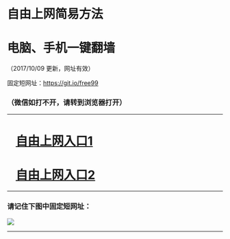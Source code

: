 ﻿# 自由上网简易方法

# 电脑、手机一键翻墙

（2017/10/09 更新，网址有效）

固定短网址：https://git.io/free99

### （微信如打不开，请转到浏览器打开）


***





# &nbsp;&nbsp; <a href="http://ft620132231.fwq-tz-1001.info/fwqtz01.html?t=100900119382 " target="_blank">自由上网入口1</a>
# &nbsp;&nbsp; <a href="http://ft1866916349.fwq-tz-1002.info/fwqtz02.html?t=100900123196 " target="_blank">自由上网入口2</a>
***

### 请记住下图中固定短网址：

<img src="https://s3-us-west-2.amazonaws.com/fwq-1001/yjfq-20170905okok.png" /> 


***

